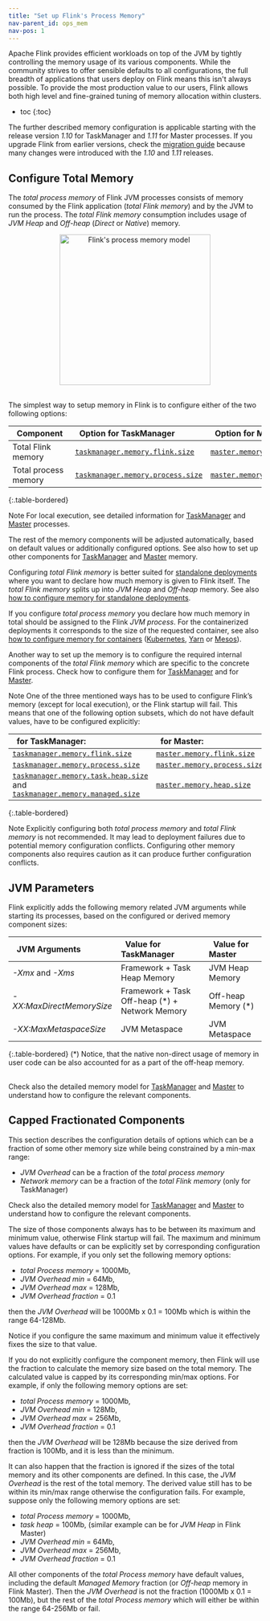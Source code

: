```yaml
---
title: "Set up Flink's Process Memory"
nav-parent_id: ops_mem
nav-pos: 1
---
```

<!--
Licensed to the Apache Software Foundation (ASF) under one
or more contributor license agreements.  See the NOTICE file
distributed with this work for additional information
regarding copyright ownership.  The ASF licenses this file
to you under the Apache License, Version 2.0 (the
"License"); you may not use this file except in compliance
with the License.  You may obtain a copy of the License at

  http://www.apache.org/licenses/LICENSE-2.0

Unless required by applicable law or agreed to in writing,
software distributed under the License is distributed on an
"AS IS" BASIS, WITHOUT WARRANTIES OR CONDITIONS OF ANY
KIND, either express or implied.  See the License for the
specific language governing permissions and limitations
under the License.
-->

Apache Flink provides efficient workloads on top of the JVM by tightly controlling the memory usage of its various components.
While the community strives to offer sensible defaults to all configurations, the full breadth of applications
that users deploy on Flink means this isn't always possible. To provide the most production value to our users,
Flink allows both high level and fine-grained tuning of memory allocation within clusters.

* toc
{:toc}

The further described memory configuration is applicable starting with the release version *1.10* for TaskManager and
*1.11* for Master processes. If you upgrade Flink from earlier versions, check the [migration guide](mem_migration.html)
because many changes were introduced with the *1.10* and *1.11* releases.

## Configure Total Memory

The *total process memory* of Flink JVM processes consists of memory consumed by the Flink application (*total Flink memory*)
and by the JVM to run the process. The *total Flink memory* consumption includes usage of *JVM Heap* and *Off-heap*
(*Direct* or *Native*) memory.

<center>
  <img src="{{ site.baseurl }}/fig/process_mem_model.svg" width="300px" alt="Flink's process memory model" usemap="#process-mem-model">
</center>
<br />

The simplest way to setup memory in Flink is to configure either of the two following options:

| &nbsp;&nbsp;**Component**&nbsp;&nbsp; | &nbsp;&nbsp;**Option for TaskManager**&nbsp;&nbsp;                                 | &nbsp;&nbsp;**Option for Master**&nbsp;&nbsp;                                |
| :------------------------------------ | :---------------------------------------------------------------------------------- | :-------------------------------------------------------------------------------- |
| Total Flink memory                    | [`taskmanager.memory.flink.size`](../config.html#taskmanager-memory-flink-size)     | [`master.memory.flink.size`](../config.html#jobmanager-memory-flink-size)     |
| Total process memory                  | [`taskmanager.memory.process.size`](../config.html#taskmanager-memory-process-size) | [`master.memory.process.size`](../config.html#jobmanager-memory-process-size) |
{:.table-bordered}
<br/>

<span class="label label-info">Note</span> For local execution, see detailed information for [TaskManager](mem_setup_tm.html#local-execution) and [Master](mem_setup_master.html#local-execxution) processes.

The rest of the memory components will be adjusted automatically, based on default values or additionally configured options.
See also how to set up other components for [TaskManager](mem_setup_tm.html) and [Master](mem_setup_master.html) memory.

Configuring *total Flink memory* is better suited for [standalone deployments](../deployment/cluster_setup.html)
where you want to declare how much memory is given to Flink itself. The *total Flink memory* splits up into *JVM Heap*
and *Off-heap* memory.
See also [how to configure memory for standalone deployments](mem_tuning.html#configure-memory-for-standalone-deployment).

If you configure *total process memory* you declare how much memory in total should be assigned to the Flink *JVM process*.
For the containerized deployments it corresponds to the size of the requested container, see also
[how to configure memory for containers](mem_tuning.html#configure-memory-for-containers)
([Kubernetes](../deployment/kubernetes.html), [Yarn](../deployment/yarn_setup.html) or [Mesos](../deployment/mesos.html)).

Another way to set up the memory is to configure the required internal components of the *total Flink memory* which are
specific to the concrete Flink process. Check how to configure them for [TaskManager](mem_setup_tm.html#configure-heap-and-managed-memory)
and for [Master](mem_setup_master.html#configure-jvm-heap).

<span class="label label-info">Note</span> One of the three mentioned ways has to be used to configure Flink’s memory
(except for local execution), or the Flink startup will fail. This means that one of the following option subsets,
which do not have default values, have to be configured explicitly:

| &nbsp;&nbsp;**for TaskManager:**&nbsp;&nbsp;                                                                                                                                        | &nbsp;&nbsp;**for Master:**&nbsp;&nbsp;                                      |
| :------------------------------------------------------------------------------------------------------------------------------------------------------------------------------------ | :-------------------------------------------------------------------------------- |
| [`taskmanager.memory.flink.size`](../config.html#taskmanager-memory-flink-size)                                                                                                       | [`master.memory.flink.size`](../config.html#jobmanager-memory-flink-size)     |
| [`taskmanager.memory.process.size`](../config.html#taskmanager-memory-process-size)                                                                                                   | [`master.memory.process.size`](../config.html#jobmanager-memory-process-size) |
| [`taskmanager.memory.task.heap.size`](../config.html#taskmanager-memory-task-heap-size) <br/> and [`taskmanager.memory.managed.size`](../config.html#taskmanager-memory-managed-size) | [`master.memory.heap.size`](../config.html#jobmanager-memory-heap-size)       |
{:.table-bordered}
<br/>

<span class="label label-info">Note</span> Explicitly configuring both *total process memory* and *total Flink memory*
is not recommended. It may lead to deployment failures due to potential memory configuration conflicts. 
Configuring other memory components also requires caution as it can produce further configuration conflicts.

## JVM Parameters

Flink explicitly adds the following memory related JVM arguments while starting its processes, based on the configured
or derived memory component sizes:

| &nbsp;&nbsp;**JVM Arguments**&nbsp;&nbsp; | &nbsp;&nbsp;**Value for TaskManager**&nbsp;&nbsp; | &nbsp;&nbsp;**Value for Master**&nbsp;&nbsp; |
| :---------------------------------------- | :------------------------------------------------- | :------------------------------------------------ |
| *-Xmx* and *-Xms*                         | Framework + Task Heap Memory                       | JVM Heap Memory                                   |
| *-XX:MaxDirectMemorySize*                 | Framework + Task Off-heap (*) + Network Memory     | Off-heap Memory (*)                               |
| *-XX:MaxMetaspaceSize*                    | JVM Metaspace                                      | JVM Metaspace                                     |
{:.table-bordered}
(*) Notice, that the native non-direct usage of memory in user code can be also accounted for as a part of the off-heap memory.
<br/><br/>

Check also the detailed memory model for [TaskManager](mem_setup_tm.html#detailed-memory-model) and
[Master](mem_setup_master.html#detailed-configuration) to understand how to configure the relevant components.

## Capped Fractionated Components

This section describes the configuration details of options which can be a fraction of some other memory size while being constrained by a min-max range:

* *JVM Overhead* can be a fraction of the *total process memory*
* *Network memory* can be a fraction of the *total Flink memory* (only for TaskManager)

Check also the detailed memory model for [TaskManager](mem_setup_tm.html#detailed-memory-model) and
[Master](mem_setup_master.html#detailed-configuration) to understand how to configure the relevant components.

The size of those components always has to be between its maximum and minimum value, otherwise Flink startup will fail.
The maximum and minimum values have defaults or can be explicitly set by corresponding configuration options.
For example, if you only set the following memory options:
- *total Process memory* = 1000Mb,
- *JVM Overhead min* = 64Mb,
- *JVM Overhead max* = 128Mb,
- *JVM Overhead fraction* = 0.1

then the *JVM Overhead* will be 1000Mb x 0.1 = 100Mb which is within the range 64-128Mb.

Notice if you configure the same maximum and minimum value it effectively fixes the size to that value.

If you do not explicitly configure the component memory, then Flink will use the fraction to calculate the memory size
based on the total memory. The calculated value is capped by its corresponding min/max options.
For example, if only the following memory options are set:
- *total Process memory* = 1000Mb,
- *JVM Overhead min* = 128Mb,
- *JVM Overhead max* = 256Mb,
- *JVM Overhead fraction* = 0.1

then the *JVM Overhead* will be 128Mb because the size derived from fraction is 100Mb, and it is less than the minimum.

It can also happen that the fraction is ignored if the sizes of the total memory and its other components are defined.
In this case, the *JVM Overhead* is the rest of the total memory. The derived value still has to be within its min/max
range otherwise the configuration fails. For example, suppose only the following memory options are set:
- *total Process memory* = 1000Mb,
- *task heap* = 100Mb, (similar example can be for *JVM Heap* in Flink Master)
- *JVM Overhead min* = 64Mb,
- *JVM Overhead max* = 256Mb,
- *JVM Overhead fraction* = 0.1

All other components of the *total Process memory* have default values, including the default *Managed Memory* fraction
(or *Off-heap* memory in Flink Master). Then the *JVM Overhead* is not the fraction (1000Mb x 0.1 = 100Mb), but the rest
of the *total Process memory* which will either be within the range 64-256Mb or fail.
